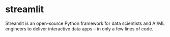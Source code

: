 # streamlit
Streamlit is an open-source Python framework for data scientists and AI/ML engineers to deliver interactive data apps – in only a few lines of code.

